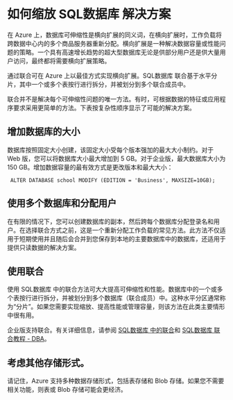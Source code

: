 <properties linkid="manage-services-how-to-scale-a-sqldb" urlDisplayName="How to scale" pageTitle="如何缩放 SQL数据库 - Azure" metaKeywords="" description="了解用于在 Azure 中缩放 SQL数据库 的选项。" metaCanonical="" services="sql-database" documentationCenter="" title="如何缩放 SQL数据库 解决方案" authors="" solutions="" manager="" editor="" />
<tags ms.service="sql-database"
    ms.date=""
    wacn.date=""
    />

# 如何缩放 SQL数据库 解决方案

在 Azure 上，数据库可伸缩性是横向扩展的同义词，在横向扩展时，工作负载将跨数据中心内的多个商品服务器重新分配。横向扩展是一种解决数据容量或性能问题的策略。一个具有高速增长趋势的超大型数据库无论是供部分用户还是供大量用户访问，最终都将需要横向扩展策略。

通过联合可在 Azure 上以最佳方式实现横向扩展。SQL数据库 联合基于水平分片，其中一个或多个表按行进行拆分，并被划分到多个联合成员中。

联合并不是解决每个可伸缩性问题的唯一方法。有时，可根据数据的特征或应用程序要求采用更简单的方法。下表按复杂性顺序显示了可能的解决方案。

## 增加数据库的大小

数据库按照固定大小创建，该固定大小受每个版本强加的最大大小制约。对于 Web 版，您可以将数据库大小最大增加到 5 GB。对于企业版，最大数据库大小为 150 GB。增加数据容量的最有效方式是更改版本和最大大小：

     ALTER DATABASE school MODIFY (EDITION = 'Business', MAXSIZE=10GB);

## 使用多个数据库和分配用户

在有限的情况下，您可以创建数据库的副本，然后跨每个数据库分配登录名和用户。在选择联合方式之前，这是一个重新分配工作负载的常见方法。此方法不仅适用于短期使用并且随后会合并到您保存到本地的主要数据库中的数据库，还适用于提供只读数据的解决方案。

## 使用联合

使用 SQL数据库 中的联合方法可大大提高可伸缩性和性能。数据库中的一个或多个表按行进行拆分，并被划分到多个数据库（联合成员）中。这种水平分区通常称为“分片”。如果您需要实现缩放、提高性能或管理容量，则该方法在此类主要情形中很有用。

企业版支持联合。有关详细信息，请参阅 [SQL数据库 中的联合][SQL数据库 中的联合]和 [SQL数据库 联合教程 - DBA][SQL数据库 联合教程 - DBA]。

## 考虑其他存储形式。

请记住，Azure 支持多种数据存储形式，包括表存储和 Blob 存储。如果您不需要相关功能，则表或 Blob 存储可能会更经济。

  [SQL数据库 中的联合]: http://msdn.microsoft.com/zh-cn/library/azure/hh597452.aspx
  [SQL数据库 联合教程 - DBA]: http://msdn.microsoft.com/zh-cn/library/azure/hh778416.aspx
